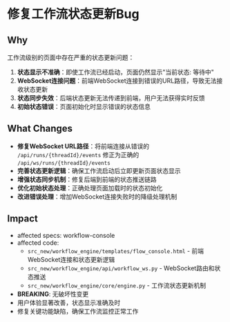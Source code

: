 # 修复工作流状态更新Bug

## Why

工作流级别的页面中存在严重的状态更新问题：
1. **状态显示不准确**：即使工作流已经启动，页面仍然显示"当前状态: 等待中"
2. **WebSocket连接问题**：前端WebSocket连接到错误的URL路径，导致无法接收状态更新
3. **状态同步失效**：后端状态更新无法传递到前端，用户无法获得实时反馈
4. **初始状态错误**：页面初始化时显示错误的状态信息

## What Changes

- **修复WebSocket URL路径**：将前端连接从错误的 `/api/runs/{threadId}/events` 修正为正确的 `/api/ws/runs/{threadId}/events`
- **完善状态更新逻辑**：确保工作流启动后立即更新页面状态显示
- **增强状态同步机制**：修复后端到前端的状态推送链路
- **优化初始状态处理**：正确处理页面加载时的状态初始化
- **改进错误处理**：增加WebSocket连接失败时的降级处理机制

## Impact

- affected specs: workflow-console
- affected code: 
  - `src_new/workflow_engine/templates/flow_console.html` - 前端WebSocket连接和状态更新逻辑
  - `src_new/workflow_engine/api/workflow_ws.py` - WebSocket路由和状态推送
  - `src_new/workflow_engine/core/engine.py` - 工作流状态更新机制
- **BREAKING**: 无破坏性变更
- 用户体验显著改善，状态显示准确及时
- 修复关键功能缺陷，确保工作流监控正常工作